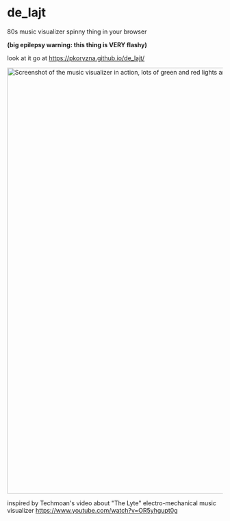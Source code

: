 # de_lajt
80s music visualizer spinny thing in your browser

**(big epilepsy warning: this thing is VERY flashy)**

look at it go at 
https://pkoryzna.github.io/de_lajt/

<a href="https://pkoryzna.github.io/de_lajt/">
<img width="995" alt="Screenshot of the music visualizer in action, lots of green and red lights and stuff" src="https://user-images.githubusercontent.com/3660338/235326859-b7172beb-cc18-4250-b6e4-be5d0a1689d3.png">
</a>

inspired by Techmoan's video about "The Lyte" electro-mechanical music visualizer 
https://www.youtube.com/watch?v=OR5yhgupt0g
